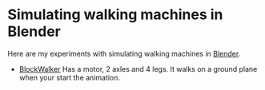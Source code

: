 # Simulating walking machines in Blender

Here are my experiments with simulating walking machines in [Blender](https://www.blender.org/).

- [BlockWalker](BlockWalker.blend) Has a motor, 2 axles and 4 legs. It walks on a ground plane when your start the animation.
